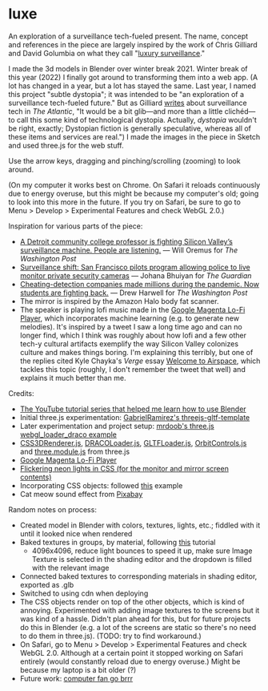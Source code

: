 # luxe
An exploration of a surveillance tech-fueled present. The name, concept and references in the piece are largely inspired by the work of Chris Gilliard and David Golumbia on what they call "[luxury surveillance](https://reallifemag.com/luxury-surveillance/)."

I made the 3d models in Blender over winter break 2021. Winter break of this year (2022) I finally got around to transforming them into a web app. (A lot has changed in a year, but a lot has stayed the same. Last year, I named this project "subtle dystopia"; it was intended to be "an exploration of a surveillance tech-fueled future." But as Gilliard [writes](https://www.theatlantic.com/technology/archive/2022/10/amazon-tracking-devices-surveillance-state/671772/) about surveillance tech in *The Atlantic*, "It would be a bit glib—and more than a little clichéd—to call this some kind of technological dystopia. Actually, *dystopia* wouldn't be right, exactly; Dystopian fiction is generally speculative, whereas all of these items and services are real.") I made the images in the piece in Sketch and used three.js for the web stuff.

Use the arrow keys, dragging and pinching/scrolling (zooming) to look around.

(On my computer it works best on Chrome. On Safari it reloads continuously due to energy overuse, but this might be because my computer's old; going to look into this more in the future. If you try on Safari, be sure to go to Menu > Develop > Experimental Features and check WebGL 2.0.)

Inspiration for various parts of the piece:
- [A Detroit community college professor is fighting Silicon Valley’s surveillance machine. People are listening.](https://www.washingtonpost.com/technology/2021/09/16/chris-gilliard-sees-digital-redlining-in-surveillance-tech/) — Will Oremus for *The Washington Post*
- [Surveillance shift: San Francisco pilots program allowing police to live monitor private security cameras](https://www.theguardian.com/us-news/2022/oct/04/san-francisco-police-video-surveillance) — Johana Bhuiyan for *The Guardian*
- [Cheating-detection companies made millions during the pandemic. Now students are fighting back.](https://www.washingtonpost.com/technology/2020/11/12/test-monitoring-student-revolt/) — Drew Harwell for *The Washington Post*
- The mirror is inspired by the Amazon Halo body fat scanner.
- The speaker is playing lofi music made in the [Google Magenta Lo-Fi Player](https://magenta.tensorflow.org/lofi-player), which incorporates machine learning (e.g. to generate new melodies). It's inspired by a tweet I saw a long time ago and can no longer find, which I think was roughly about how lofi and a few other tech-y cultural artifacts exemplify the way Silicon Valley colonizes culture and makes things boring. I'm explaining this terribly, but one of the replies cited Kyle Chayka's *Verge* essay [Welcome to Airspace](https://www.theverge.com/2016/8/3/12325104/airbnb-aesthetic-global-minimalism-startup-gentrification), which tackles this topic (roughly, I don't remember the tweet that well) and explains it much better than me.

Credits:
- [The YouTube tutorial series that helped me learn how to use Blender](https://www.youtube.com/watch?v=nIoXOplUvAw)
- Initial three.js experimentation: [GabrielRamirez's threejs-gltf-template](https://github.com/GabrielRamirez/threejs-gltf-template)
- Later experimentation and project setup: [mrdoob's three.js webgl_loader_draco example](https://github.com/mrdoob/three.js/blob/master/examples/webgl_loader_draco.html)
- [CSS3DRenderer.js](https://github.com/mrdoob/three.js/blob/master/examples/jsm/renderers/CSS3DRenderer.js), [DRACOLoader.js](https://github.com/mrdoob/three.js/blob/master/examples/jsm/loaders/DRACOLoader.js), [GLTFLoader.js](https://github.com/mrdoob/three.js/blob/master/examples/jsm/loaders/GLTFLoader.js), [OrbitControls.js](https://github.com/mrdoob/three.js/blob/master/examples/jsm/controls/OrbitControls.js) and [three.module.js](https://github.com/mrdoob/three.js/blob/dev/build/three.module.js) from three.js
- [Google Magenta Lo-Fi Player](https://magenta.github.io/lofi-player/)
- [Flickering neon lights in CSS (for the monitor and mirror screen contents)](https://codepen.io/GeorgePark/pen/MrjbEr)
- Incorporating CSS objects: followed [this](https://github.com/mrdoob/three.js/blob/master/examples/css3d_periodictable.html) example
- Cat meow sound effect from <a href="https://pixabay.com/sound-effects/?utm_source=link-attribution&amp;utm_medium=referral&amp;utm_campaign=music&amp;utm_content=5928">Pixabay</a>

Random notes on process:
- Created model in Blender with colors, textures, lights, etc.; fiddled with it until it looked nice when rendered
- Baked textures in groups, by material, following [this](https://www.youtube.com/watch?v=eYvgFWEiNp8) tutorial
    - 4096x4096, reduce light bounces to speed it up, make sure Image Texture is selected in the shading editor and the dropdown is filled with the relevant image
- Connected baked textures to corresponding materials in shading editor, exported as .glb
- Switched to using cdn when deploying
- The CSS objects render on top of the other objects, which is kind of annoying. Experimented with adding image textures to the screens but it was kind of a hassle. Didn't plan ahead for this, but for future projects do this in Blender (e.g. a lot of the screens are static so there's no need to do them in three.js). (TODO: try to find workaround.)
- On Safari, go to Menu > Develop > Experimental Features and check WebGL 2.0. Although at a certain point it stopped working on Safari entirely (would constantly reload due to energy overuse.) Might be because my laptop is a bit older (?)
- Future work: [computer fan go brrr](https://discourse.threejs.org/t/fans-blowing-up-high-cpu-usage/15949/2)
